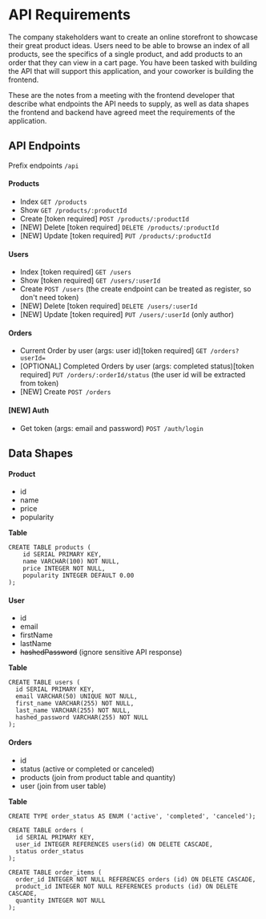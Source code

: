 # API Requirements
The company stakeholders want to create an online storefront to showcase their great product ideas. Users need to be able to browse an index of all products, see the specifics of a single product, and add products to an order that they can view in a cart page. You have been tasked with building the API that will support this application, and your coworker is building the frontend.

These are the notes from a meeting with the frontend developer that describe what endpoints the API needs to supply, as well as data shapes the frontend and backend have agreed meet the requirements of the application. 

## API Endpoints

Prefix endpoints `/api`
#### Products
- Index `GET /products`
- Show `GET /products/:productId`
- Create [token required] `POST /products/:productId`
- [NEW] Delete [token required] `DELETE /products/:productId`
- [NEW] Update [token required] `PUT /products/:productId`

#### Users
- Index [token required] `GET /users`
- Show [token required] `GET /users/:userId`
- Create `POST /users` (the create endpoint can be treated as register, so don't need token)
- [NEW] Delete [token required] `DELETE /users/:userId`
- [NEW] Update [token required] `PUT /users/:userId` (only author)

#### Orders
- Current Order by user (args: user id)[token required] `GET /orders?userId=`
- [OPTIONAL] Completed Orders by user (args: completed status)[token required] `PUT /orders/:orderId/status` (the user id will be extracted from token)
- [NEW] Create `POST /orders`

#### [NEW] Auth
- Get token (args: email and password) `POST /auth/login`

## Data Shapes
#### Product
- id
- name
- price
- popularity

**Table**
```
CREATE TABLE products (
    id SERIAL PRIMARY KEY,
    name VARCHAR(100) NOT NULL,
    price INTEGER NOT NULL,
    popularity INTEGER DEFAULT 0.00
);
```

#### User
- id
- email
- firstName
- lastName
- ~~hashedPassword~~ (ignore sensitive API response)

**Table**
```
CREATE TABLE users (
  id SERIAL PRIMARY KEY,
  email VARCHAR(50) UNIQUE NOT NULL,
  first_name VARCHAR(255) NOT NULL,
  last_name VARCHAR(255) NOT NULL,
  hashed_password VARCHAR(255) NOT NULL
);
```

#### Orders
- id
- status (active or completed or canceled)
- products (join from product table and quantity)
- user (join from user table)

**Table**
```
CREATE TYPE order_status AS ENUM ('active', 'completed', 'canceled');

CREATE TABLE orders (
  id SERIAL PRIMARY KEY,
  user_id INTEGER REFERENCES users(id) ON DELETE CASCADE,
  status order_status
);

CREATE TABLE order_items (
  order_id INTEGER NOT NULL REFERENCES orders (id) ON DELETE CASCADE,
  product_id INTEGER NOT NULL REFERENCES products (id) ON DELETE CASCADE,
  quantity INTEGER NOT NULL
);
```

